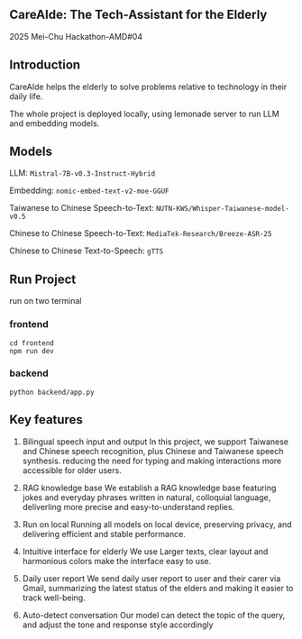 ## CareAIde: The Tech-Assistant for the Elderly
2025 Mei-Chu Hackathon-AMD#04 
## Introduction
CareAIde helps the elderly to solve problems relative to technology in their daily life.

The whole project is deployed locally, using lemonade server to run LLM and embedding models.

## Models
LLM: `Mistral-7B-v0.3-Instruct-Hybrid`

Embedding: `nomic-embed-text-v2-moe-GGUF`

Taiwanese to Chinese Speech-to-Text: `NUTN-KWS/Whisper-Taiwanese-model-v0.5`

Chinese to Chinese Speech-to-Text: `MediaTek-Research/Breeze-ASR-25`

Chinese to Chinese Text-to-Speech: `gTTS`

## Run Project
run on two terminal
### frontend
```
cd frontend
npm run dev
```
### backend
```
python backend/app.py
```
## Key features
1. Bilingual speech input and output
   In this project, we support Taiwanese and Chinese speech recognition, plus Chinese and Taiwanese speech synthesis. reducing the need for typing and making interactions more accessible for older users.
 
2. RAG knowledge base
   We establish a RAG knowledge base featuring jokes and everyday phrases written in natural, colloquial language, deliverling more precise and easy-to-understand replies.
3. Run on local
   Running all models on local device, preserving privacy, and delivering efficient and stable performance.
4. Intuitive interface for elderly
    We use Larger texts, clear layout and harmonious  colors make the interface easy to use.
5. Daily user report
    We send daily user report to user and their carer via Gmail, summarizing the latest status of the elders and making it easier to track well-being.
6. Auto-detect conversation 
    Our model can detect the topic of the query, and adjust the tone and response style accordingly

